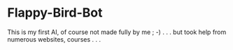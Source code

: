 # Flappy-Bird-Bot
This is my first AI, of course not made fully by me  ; -) . . . but took help from numerous websites, courses . . .
